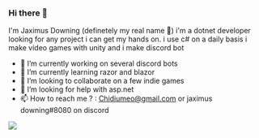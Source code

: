 ### Hi there 👋
 
 I'm Jaximus Downing (definetely my real name 👀) i'm a dotnet developer looking for any project i can get my hands on.
 i use c# on a daily basis i make video games with unity and i make discord bot

- 🔭 I’m currently working on several discord bots
- 🌱 I’m currently learning razor and blazor
- 👯 I’m looking to collaborate on a few indie games
- 🤔 I’m looking for help with asp.net
- 📫 How to reach me ? : Chidiumeo@gmail.com or jaximus downing#8080 on discord


<p><img src="https://github-readme-stats.vercel.app/api?username=jaximuss&count_private=true&title_color=00eae4&bg_color=000000&text_color=dfdfdf"></p>


